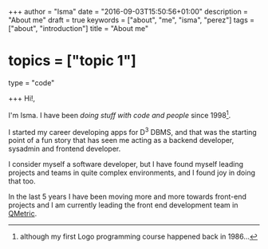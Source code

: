 +++
author = "Isma"
date = "2016-09-03T15:50:56+01:00"
description = "About me"
draft = true
keywords = ["about", "me", "isma", "perez"]
tags = ["about", "introduction"]
title = "About me"
# topics = ["topic 1"]
type = "code"

+++
Hi!,

I'm Isma.
I have been _doing stuff with code and people_ since 1998[^*].

I started my career developing apps for D<sup>3</sup> DBMS, and that was the starting point of a fun story that has seen me acting as a backend developer, sysadmin and frontend developer.

I consider myself a software developer, but I have found myself leading projects and teams in quite complex environments, and I found joy in doing that too.

In the last 5 years I have been moving more and more towards front-end projects and I am currently leading the front end development team in [QMetric](http://www.qmetric.co.uk).
[^*]: although my first Logo programming course happened back in 1986...
